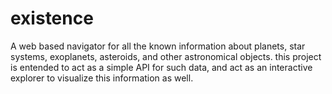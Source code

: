 # existence
A web based navigator for all the known information about planets, star systems, exoplanets, asteroids, and other astronomical objects.  this project is entended to act as a simple API for such data, and act as an interactive explorer to visualize this information as well. 
